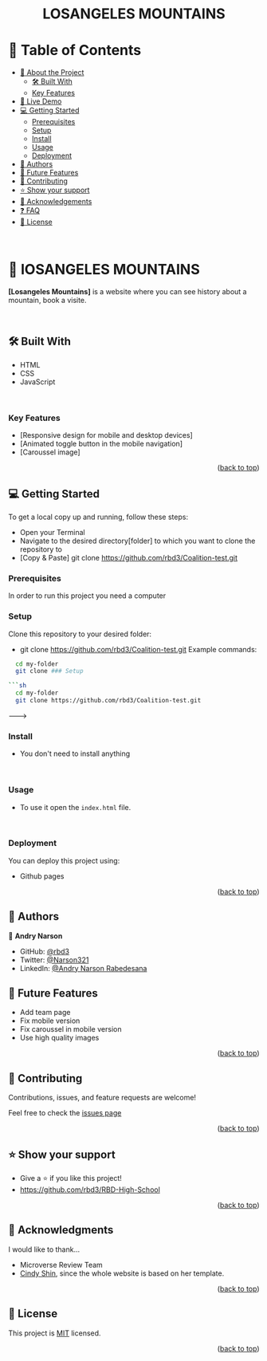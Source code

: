 
<a id="readme-top"></a>
<div align="center">
  <h1><b>LOSANGELES MOUNTAINS</b></h1>
</div>

<!-- TABLE OF CONTENTS -->

# 📗 Table of Contents

- [📖 About the Project](#about-project)
  - [🛠 Built With](#built-with)
  - [Key Features](#key-features)
- [🚀 Live Demo](#live-demo)
- [💻 Getting Started](#getting-started)
  - [Prerequisites](#prerequisites)
  - [Setup](#setup)
  - [Install](#install)
  - [Usage](#usage)
  - [Deployment](#triangular_flag_on_post-deployment)
- [👥 Authors](#authors)
- [🔭 Future Features](#future-features)
- [🤝 Contributing](#contributing)
- [⭐️ Show your support](#support)
- [🙏 Acknowledgements](#acknowledgements)
- [❓ FAQ](#faq)
- [📝 License](#license)

<br>

# 📖 **lOSANGELES MOUNTAINS**
 <a id="about-project"></a>
 **[Losangeles Mountains]** is a website where you can see history about a mountain, book a visite.

 <br>

## 🛠 **Built With** <a id="built-with"></a>
- HTML
- CSS
- JavaScript
<br>

### Key Features <a name="key-features"></a>

- [Responsive design for mobile and desktop devices]
- [Animated toggle button in the mobile navigation]
- [Caroussel image]

<p align="right">(<a href="#readme-top">back to top</a>)</p>


## 💻 Getting Started <a name="getting-started"></a>

To get a local copy up and running, follow these steps:
- Open your Terminal
- Navigate to the desired directory[folder] to which you want to clone the repository to
- [Copy & Paste] git clone https://github.com/rbd3/Coalition-test.git

### Prerequisites

In order to run this project you need a computer

### Setup

Clone this repository to your desired folder:

- git clone https://github.com/rbd3/Coalition-test.git
Example commands:

```sh
  cd my-folder
  git clone ### Setup

```sh
  cd my-folder
  git clone https://github.com/rbd3/Coalition-test.git
```
--->

### **Install**
- You don't need to install anything
<br>

### **Usage**
- To use it open the `index.html` file.
<br>

### Deployment

You can deploy this project using:

- Github pages

<p align="right">(<a href="#readme-top">back to top</a>)</p>

## 👥 Authors <a name="authors"></a>


👤 **Andry Narson**

- GitHub: [@rbd3](https://github.com/rbd3)
- Twitter: [@Narson321](https://twitter.com/@Narson321)
- LinkedIn: [@Andry Narson Rabedesana](https://linkedin.com/in/andry-narson-rabedesana-15b8b4248)

## 🔭 Future Features <a name="future-features"></a>

- Add team page
- Fix mobile version
- Fix caroussel in mobile version
- Use high quality images

<p align="right">(<a href="#readme-top">back to top</a>)</p>

## 🤝 Contributing <a name="contributing"></a>

Contributions, issues, and feature requests are welcome!

Feel free to check the [issues page](https://github.com/rbd3/RBD-High-School/issues)

<p align="right">(<a href="#readme-top">back to top</a>)</p>

## ⭐️ **Show your support** <a id="support"></a>
- Give a ⭐️ if you like this project!
- https://github.com/rbd3/RBD-High-School

<p align="right">(<a href="#readme-top">back to top</a>)</p>

## 🙏 **Acknowledgments** <a id="acknowledgements"></a>

I would like to thank...
- Microverse Review Team
- [Cindy Shin](https://www.behance.net/adagio07), since the whole website is based on her template.

<p align="right">(<a href="#readme-top">back to top</a>)</p>

## 📝 License <a name="license"></a>

This project is [MIT](./LICENSE) licensed.

<p align="right">(<a href="#readme-top">back to top</a>)</p>